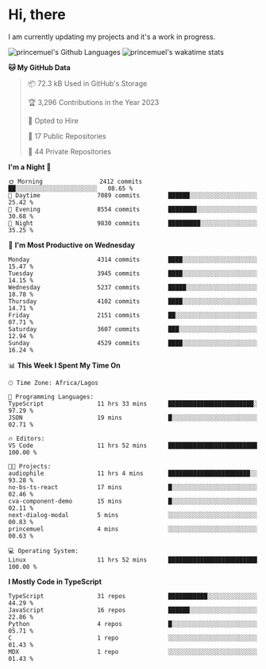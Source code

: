 # Hi, there

<!--
**princemuel/princemuel** is a ✨ _special_ ✨ repository because its `README.md` (this file) appears on your GitHub profile.

Here are some ideas to get you started:

- 🔭 I’m currently working on ...
- 🌱 I’m currently learning ...
- 👯 I’m looking to collaborate on ...
- 🤔 I’m looking for help with ...
- 💬 Ask me about ...
- 📫 How to reach me: ...
- 😄 Pronouns: ...
- ⚡ Fun fact: ...
-->

I am currently updating my projects and it's a work in progress.

![princemuel's Github Languages](https://github-readme-stats.vercel.app/api/top-langs/?username=princemuel&text_color=586069&layout=compact&hide_border=true&title_color=0366d6&count_private=true&include_all_commits=true&theme=tokyonight&show_icons=true)
![princemuel's wakatime stats](https://github-readme-stats.vercel.app/api/wakatime?username=princemuel&text_color=586069&layout=compact&hide_border=true&title_color=0366d6&count_private=true&include_all_commits=true&theme=tokyonight&show_icons=true)

<!--START_SECTION:waka-->
**🐱 My GitHub Data** 

> 📦 72.3 kB Used in GitHub's Storage 
 > 
> 🏆 3,296 Contributions in the Year 2023
 > 
> 💼 Opted to Hire
 > 
> 📜 17 Public Repositories 
 > 
> 🔑 44 Private Repositories 
 > 
**I'm a Night 🦉** 

```text
🌞 Morning                2412 commits        ██░░░░░░░░░░░░░░░░░░░░░░░   08.65 % 
🌆 Daytime                7089 commits        ██████░░░░░░░░░░░░░░░░░░░   25.42 % 
🌃 Evening                8554 commits        ████████░░░░░░░░░░░░░░░░░   30.68 % 
🌙 Night                  9830 commits        █████████░░░░░░░░░░░░░░░░   35.25 % 
```
📅 **I'm Most Productive on Wednesday** 

```text
Monday                   4314 commits        ████░░░░░░░░░░░░░░░░░░░░░   15.47 % 
Tuesday                  3945 commits        ████░░░░░░░░░░░░░░░░░░░░░   14.15 % 
Wednesday                5237 commits        █████░░░░░░░░░░░░░░░░░░░░   18.78 % 
Thursday                 4102 commits        ████░░░░░░░░░░░░░░░░░░░░░   14.71 % 
Friday                   2151 commits        ██░░░░░░░░░░░░░░░░░░░░░░░   07.71 % 
Saturday                 3607 commits        ███░░░░░░░░░░░░░░░░░░░░░░   12.94 % 
Sunday                   4529 commits        ████░░░░░░░░░░░░░░░░░░░░░   16.24 % 
```


📊 **This Week I Spent My Time On** 

```text
🕑︎ Time Zone: Africa/Lagos

💬 Programming Languages: 
TypeScript               11 hrs 33 mins      ████████████████████████░   97.29 % 
JSON                     19 mins             █░░░░░░░░░░░░░░░░░░░░░░░░   02.71 % 

🔥 Editors: 
VS Code                  11 hrs 52 mins      █████████████████████████   100.00 % 

🐱‍💻 Projects: 
audiophile               11 hrs 4 mins       ███████████████████████░░   93.28 % 
no-bs-ts-react           17 mins             █░░░░░░░░░░░░░░░░░░░░░░░░   02.46 % 
cva-component-demo       15 mins             █░░░░░░░░░░░░░░░░░░░░░░░░   02.11 % 
next-dialog-modal        5 mins              ░░░░░░░░░░░░░░░░░░░░░░░░░   00.83 % 
princemuel               4 mins              ░░░░░░░░░░░░░░░░░░░░░░░░░   00.63 % 

💻 Operating System: 
Linux                    11 hrs 52 mins      █████████████████████████   100.00 % 
```

**I Mostly Code in TypeScript** 

```text
TypeScript               31 repos            ███████████░░░░░░░░░░░░░░   44.29 % 
JavaScript               16 repos            ██████░░░░░░░░░░░░░░░░░░░   22.86 % 
Python                   4 repos             █░░░░░░░░░░░░░░░░░░░░░░░░   05.71 % 
C                        1 repo              ░░░░░░░░░░░░░░░░░░░░░░░░░   01.43 % 
MDX                      1 repo              ░░░░░░░░░░░░░░░░░░░░░░░░░   01.43 % 
```




<!--END_SECTION:waka-->
